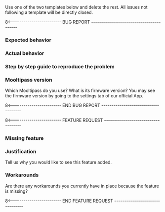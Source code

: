 Use one of the two templates below and delete the rest. All issues not following a template will be directly closed.

8<------------------------ BUG REPORT -----------------------------------------
### Expected behavior

### Actual behavior

### Step by step guide to reproduce the problem

### Mooltipass version
Which Mooltipass do you use? What is its firmware version? You may see the firmware version by going to the settings tab of our official App.

8<------------------------ END BUG REPORT -------------------------------------


8<------------------------ FEATURE REQUEST ------------------------------------
### Missing feature

### Justification
Tell us why you would like to see this feature added.

### Workarounds
Are there any workarounds you currently have in place because the feature is missing?

8<------------------------ END FEATURE REQUEST --------------------------------
